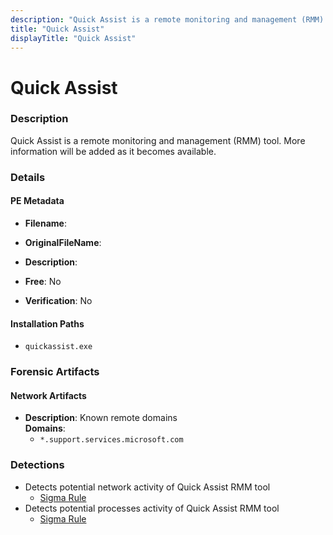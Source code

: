 ```yaml
---
description: "Quick Assist is a remote monitoring and management (RMM) tool. More information will be added as it becomes available."
title: "Quick Assist"
displayTitle: "Quick Assist"
---
```




# Quick Assist


### Description

Quick Assist is a remote monitoring and management (RMM) tool. More information will be added as it becomes available.




### Details


#### PE Metadata
- **Filename**: 
- **OriginalFileName**: 
- **Description**: 


- **Free**: No

- **Verification**: No




#### Installation Paths
- `quickassist.exe`

### Forensic Artifacts




#### Network Artifacts
- **Description**: Known remote domains
<br/>**Domains**:
    - `*.support.services.microsoft.com`


### Detections
- Detects potential network activity of Quick Assist RMM tool
  - [Sigma Rule](https://github.com/magicsword-io/LOLRMM/blob/main/detections/sigma/quick_assist_network_sigma.yml)
- Detects potential processes activity of Quick Assist RMM tool
  - [Sigma Rule](https://github.com/magicsword-io/LOLRMM/blob/main/detections/sigma/quick_assist_processes_sigma.yml)



